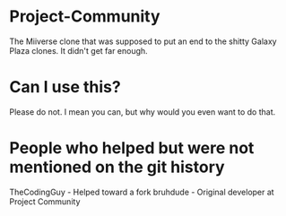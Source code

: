 # Project-Community
The Miiverse clone that was supposed to put an end to the shitty Galaxy Plaza clones. It didn't get far enough.
# Can I use this?
Please do not. I mean you can, but why would you even want to do that.
# People who helped but were not mentioned on the git history
TheCodingGuy - Helped toward a fork
bruhdude - Original developer at Project Community
